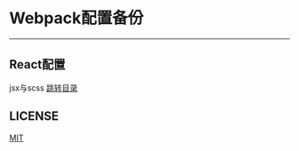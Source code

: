 # Webpack配置备份

---

## React配置

jsx与scss
<a href="./webpack-react-demo/README.md">跳转目录</a>

## LICENSE
[MIT]('./LICENSE')